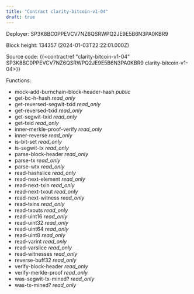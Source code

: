 ```yaml
---
title: "Contract clarity-bitcoin-v1-04"
draft: true
---
```

Deployer: SP3K8BC0PPEVCV7NZ6QSRWPQ2JE9E5B6N3PA0KBR9


 



Block height: 134357 (2024-01-03T22:22:01.000Z)

Source code: {{<contractref "clarity-bitcoin-v1-04" SP3K8BC0PPEVCV7NZ6QSRWPQ2JE9E5B6N3PA0KBR9 clarity-bitcoin-v1-04>}}

Functions:

* mock-add-burnchain-block-header-hash _public_
* get-bc-h-hash _read_only_
* get-reversed-segwit-txid _read_only_
* get-reversed-txid _read_only_
* get-segwit-txid _read_only_
* get-txid _read_only_
* inner-merkle-proof-verify _read_only_
* inner-reverse _read_only_
* is-bit-set _read_only_
* is-segwit-tx _read_only_
* parse-block-header _read_only_
* parse-tx _read_only_
* parse-wtx _read_only_
* read-hashslice _read_only_
* read-next-element _read_only_
* read-next-txin _read_only_
* read-next-txout _read_only_
* read-next-witness _read_only_
* read-txins _read_only_
* read-txouts _read_only_
* read-uint16 _read_only_
* read-uint32 _read_only_
* read-uint64 _read_only_
* read-uint8 _read_only_
* read-varint _read_only_
* read-varslice _read_only_
* read-witnesses _read_only_
* reverse-buff32 _read_only_
* verify-block-header _read_only_
* verify-merkle-proof _read_only_
* was-segwit-tx-mined? _read_only_
* was-tx-mined? _read_only_
